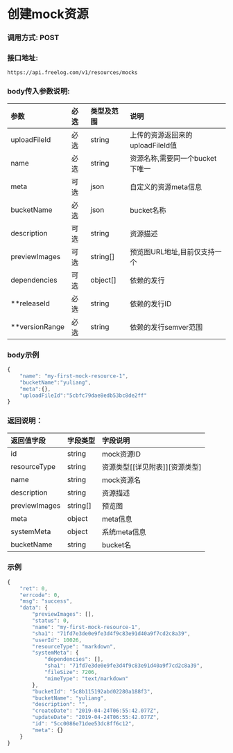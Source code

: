 # 创建mock资源

### 调用方式: POST

### 接口地址:

```
https://api.freelog.com/v1/resources/mocks
```

### body传入参数说明:

| 参数 | 必选 | 类型及范围 | 说明 |
| :--- | :--- | :--- | :--- |
|uploadFileId|必选|string|上传的资源返回来的uploadFileId值|
|name|必选|string|资源名称,需要同一个bucket下唯一 |
|meta|可选|json|自定义的资源meta信息|
|bucketName|必选|json|bucket名称|
|description|可选|string|资源描述|
|previewImages | 可选| string[] | 预览图URL地址,目前仅支持一个 |
|dependencies | 可选| object[] | 依赖的发行 |
|**releaseId | 必选| string | 依赖的发行ID |
|**versionRange | 必选| string | 依赖的发行semver范围 |

### body示例

```js
{
	"name": "my-first-mock-resource-1",
    "bucketName":"yuliang",
    "meta":{},
    "uploadFileId":"5cbfc79dae8edb53bc8de2ff"
}
```


### 返回说明：

| 返回值字段 | 字段类型 | 字段说明 |
| :--- | :--- | :--- |
| id | string | mock资源ID|
| resourceType | string | 资源类型[[详见附表]][资源类型] |
| name | string | mock资源名 |
| description|string|资源描述|
| previewImages | string[] | 预览图 |
| meta | object | meta信息 |
| systemMeta | object | 系统meta信息 |
| bucketName | string | bucket名 |

### 示例

```js
{
	"ret": 0,
	"errcode": 0,
	"msg": "success",
	"data": {
		"previewImages": [],
		"status": 0,
		"name": "my-first-mock-resource-1",
		"sha1": "71fd7e3de0e9fe3d4f9c83e91d40a9f7cd2c8a39",
		"userId": 10026,
		"resourceType": "markdown",
		"systemMeta": {
			"dependencies": [],
			"sha1": "71fd7e3de0e9fe3d4f9c83e91d40a9f7cd2c8a39",
			"fileSize": 7206,
			"mimeType": "text/markdown"
		},
		"bucketId": "5c8b115192abd02280a188f3",
		"bucketName": "yuliang",
		"description": "",
		"createDate": "2019-04-24T06:55:42.077Z",
		"updateDate": "2019-04-24T06:55:42.077Z",
		"id": "5cc0086e71dee53dc8ff6c12",
		"meta": {}
	}
}
```